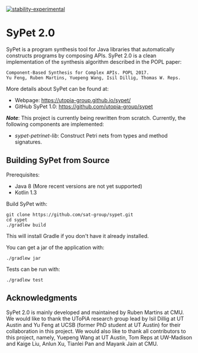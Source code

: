 [![stability-experimental](https://img.shields.io/badge/stability-experimental-orange.svg)](https://github.com/emersion/stability-badges#experimental)

# SyPet 2.0

SyPet is a program synthesis tool for Java libraries that automatically constructs programs by 
composing APIs. SyPet 2.0 is a clean implementation of the synthesis algorithm described in the 
POPL paper: 

```
Component-Based Synthesis for Complex APIs. POPL 2017.
Yu Feng, Ruben Martins, Yuepeng Wang, Isil Dillig, Thomas W. Reps. 
```

More details about SyPet can be found at:

* Webpage: https://utopia-group.github.io/sypet/
* GitHub SyPet 1.0: https://github.com/utopia-group/sypet

**_Note_**: This project is currently being rewritten from scratch. Currently, the following 
components are implemented:

* _sypet-petrinet-lib_: Construct Petri nets from types and method signatures.

## Building SyPet from Source

Prerequisites:

* Java 8 (More recent versions are not yet supported)
* Kotlin 1.3

Build SyPet with:

```
git clone https://github.com/sat-group/sypet.git
cd sypet
./gradlew build
```

This will install Gradle if you don't have it already installed.

You can get a jar of the application with:

```
./gradlew jar
```

Tests can be run with:

```
./gradlew test
```

## Acknowledgments

SyPet 2.0 is mainly developed and maintained by Ruben Martins at CMU. We would like to thank the 
UToPiA research group lead by Isil Dillig at UT Austin and Yu Feng at UCSB (former PhD student at 
UT Austin) for their collaboration in this project. We would also like to thank all contributors 
to this project, namely, Yuepeng Wang at UT Austin, Tom Reps at UW-Madison and Kaige Liu, Anlun Xu, 
Tianlei Pan and Mayank Jain at CMU.

